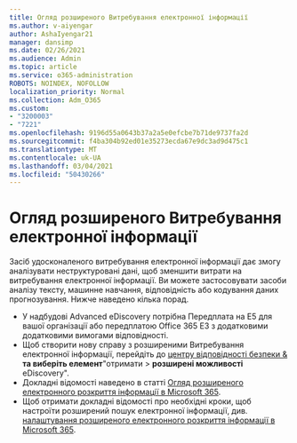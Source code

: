 ```yaml
---
title: Огляд розширеного Витребування електронної інформації
ms.author: v-aiyengar
author: AshaIyengar21
manager: dansimp
ms.date: 02/26/2021
ms.audience: Admin
ms.topic: article
ms.service: o365-administration
ROBOTS: NOINDEX, NOFOLLOW
localization_priority: Normal
ms.collection: Adm_O365
ms.custom:
- "3200003"
- "7221"
ms.openlocfilehash: 9196d55a0643b37a2a5e0efcbe7b71de9737fa2d
ms.sourcegitcommit: f4ba304b92ed01e35273ecda67e9dc3ad9d475c1
ms.translationtype: MT
ms.contentlocale: uk-UA
ms.lasthandoff: 03/04/2021
ms.locfileid: "50430266"
---
```

# <a name="overview-of-advanced-ediscovery"></a>Огляд розширеного Витребування електронної інформації

Засіб удосконаленого витребування електронної інформації дає змогу аналізувати неструктуровані дані, щоб зменшити витрати на витребування електронної інформації. Ви можете застосовувати засоби аналізу тексту, машинне навчання, відповідність або кодування даних прогнозування. Нижче наведено кілька порад.

- У надбудові Advanced eDiscovery потрібна Передплата на E5 для вашої організації або передплатою Office 365 E3 з додатковими додатковими вимогами відповідності.
- Щоб створити нову справу з розширеними Витребування електронної інформації, перейдіть до [центру відповідності безпеки &](https://go.microsoft.com/fwlink/p/?linkid=2077143) **та виберіть елемент**"отримати  >  **розширені можливості** eDiscovery".
- Докладні відомості наведено в статті [Огляд розширеного електронного розкриття інформації в Microsoft 365](https://go.microsoft.com/fwlink/?linkid=2101588).
- Щоб отримати докладні відомості про необхідні кроки, щоб настроїти розширений пошук електронної інформації, див. [налаштування розширеного електронного розкриття інформації в Microsoft 365](https://go.microsoft.com/fwlink/?linkid=2122672).